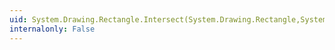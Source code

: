 ```yaml
---
uid: System.Drawing.Rectangle.Intersect(System.Drawing.Rectangle,System.Drawing.Rectangle)
internalonly: False
---
```

